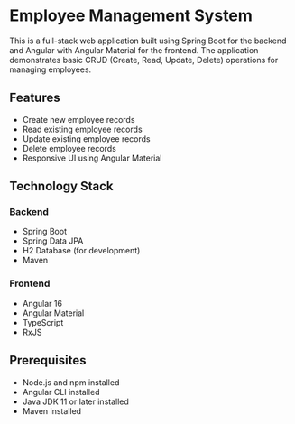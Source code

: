 # Employee Management System

This is a full-stack web application built using Spring Boot for the backend and Angular with Angular Material for the frontend. The application demonstrates basic CRUD (Create, Read, Update, Delete) operations for managing employees.

## Features

- Create new employee records
- Read existing employee records
- Update existing employee records
- Delete employee records
- Responsive UI using Angular Material

## Technology Stack

### Backend

- Spring Boot
- Spring Data JPA
- H2 Database (for development)
- Maven

### Frontend

- Angular 16
- Angular Material
- TypeScript
- RxJS

## Prerequisites

- Node.js and npm installed
- Angular CLI installed
- Java JDK 11 or later installed
- Maven installed

